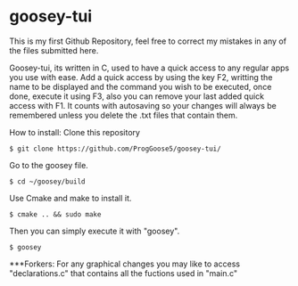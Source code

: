 # goosey-tui
This is my first Github Repository, feel free to correct my mistakes in any of the files submitted here.

Goosey-tui, its written in C, used to have a quick access to any regular apps you use with ease.
Add a quick access by using the key F2, writting the name to be displayed and the command you wish to be executed, once done, execute it using F3, also you can remove your last added quick access with F1. It counts with autosaving so your changes will always be remembered unless you delete the .txt files that contain them.

How to install:
Clone this repository
```
$ git clone https://github.com/ProgGoose5/goosey-tui/

```
Go to the goosey file.
```
$ cd ~/goosey/build
```
Use Cmake and make to install it.

```
$ cmake .. && sudo make
```
Then you can simply execute it with "goosey".
```
$ goosey

```


***Forkers:
For any graphical changes you may like to access "declarations.c" that contains all the fuctions used in "main.c"
